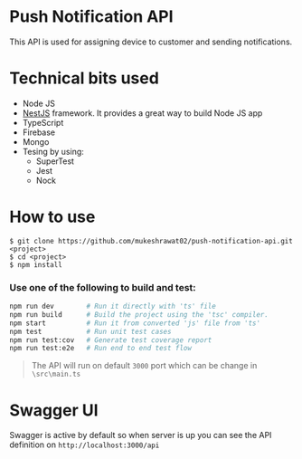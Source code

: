 # Push Notification API
This API is used for assigning device to customer and sending notifications.

# Technical bits used
- Node JS
- [NestJS](https://github.com/nestjs/nest) framework. It provides a great way to build Node JS app
- TypeScript
- Firebase
- Mongo
- Tesing by using: 
    - SuperTest
    - Jest
    - Nock


# How to use

```
$ git clone https://github.com/mukeshrawat02/push-notification-api.git <project>
$ cd <project>
$ npm install
```

### Use one of the following to build and test:

```bash
npm run dev        # Run it directly with 'ts' file 
npm run build      # Build the project using the 'tsc' compiler.
npm start          # Run it from converted 'js' file from 'ts'
npm test           # Run unit test cases
npm run test:cov   # Generate test coverage report
npm run test:e2e   # Run end to end test flow
```
> The API will run on default `3000` port which can be change in `\src\main.ts`


# Swagger UI
Swagger is active by default so when server is up you can see the API definition on 
`http://localhost:3000/api`
